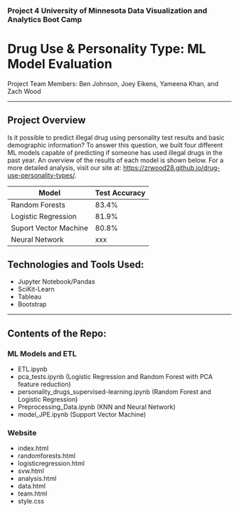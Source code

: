### Project 4 University of Minnesota Data Visualization and Analytics Boot Camp

# Drug Use & Personality Type: ML Model Evaluation

Project Team Members: Ben Johnson, Joey Eikens, Yameena Khan, and Zach Wood
____________
## Project Overview 
Is it possible to predict illegal drug using personality test results and basic demographic information? To answer this question, we built four different ML models capable of predicting if someone has used illegal drugs in the past year. An overview of the results of each model is shown below. For a more detailed analysis, visit our site at: https://zrwood28.github.io/drug-use-personality-types/.

<div align='center'>

Model | Test Accuracy
--- | ---
Random Forests |83.4%
Logistic Regression | 81.9%
Suport Vector Machine | 80.8%
Neural Network | xxx

</div>

## Technologies and Tools Used:

- Jupyter Notebook/Pandas
- SciKit-Learn
- Tableau
- Bootstrap
_____________
## Contents of the Repo:

### ML Models and ETL
- ETL.ipynb
- pca_tests.ipynb (Logistic Regression and Random Forest with PCA feature reduction)
- personality_drugs_supervised-learning.ipynb (Random Forest and Logistic Regression)
- Preprocessing_Data.ipynb (KNN and Neural Network)
- model_JPE.ipynb (Support Vector Machine)

### Website
- index.html
- randomforests.html
- logisticregression.html
- svw.html
- analysis.html
- data.html
- team.html
- style.css



